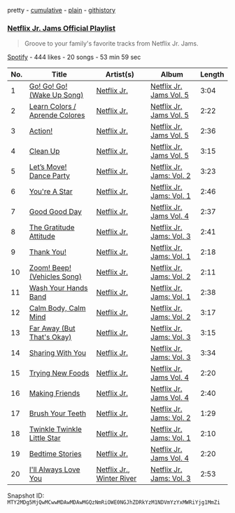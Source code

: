 pretty - [cumulative](/playlists/cumulative/37i9dQZF1DWWTJqjNA6xi6.md) - [plain](/playlists/plain/37i9dQZF1DWWTJqjNA6xi6) - [githistory](https://github.githistory.xyz/mackorone/spotify-playlist-archive/blob/main/playlists/plain/37i9dQZF1DWWTJqjNA6xi6)

### [Netflix Jr\. Jams Official Playlist](https://open.spotify.com/playlist/37i9dQZF1DWWTJqjNA6xi6)

> Groove to your family's favorite tracks from Netflix Jr\. Jams.

[Spotify](https://open.spotify.com/user/spotify) - 444 likes - 20 songs - 53 min 59 sec

| No. | Title | Artist(s) | Album | Length |
|---|---|---|---|---|
| 1 | [Go! Go! Go! \(Wake Up Song\)](https://open.spotify.com/track/5YOOEo0itNGgaMCSs9oha6) | [Netflix Jr.](https://open.spotify.com/artist/4t8n2EG6curdyUrZynupmH) | [Netflix Jr\. Jams Vol\. 5](https://open.spotify.com/album/2I5iRdflbKjzrBadnhUUKX) | 3:04 |
| 2 | [Learn Colors / Aprende Colores](https://open.spotify.com/track/4r42EiTyHU9OJNlSS1b0wS) | [Netflix Jr.](https://open.spotify.com/artist/4t8n2EG6curdyUrZynupmH) | [Netflix Jr\. Jams Vol\. 5](https://open.spotify.com/album/2I5iRdflbKjzrBadnhUUKX) | 2:22 |
| 3 | [Action!](https://open.spotify.com/track/4VSdkLjHs7arQUoCyxTQ2h) | [Netflix Jr.](https://open.spotify.com/artist/4t8n2EG6curdyUrZynupmH) | [Netflix Jr\. Jams Vol\. 5](https://open.spotify.com/album/2I5iRdflbKjzrBadnhUUKX) | 2:36 |
| 4 | [Clean Up](https://open.spotify.com/track/1qsDyHmh6PK2IsGr4kea2I) | [Netflix Jr.](https://open.spotify.com/artist/4t8n2EG6curdyUrZynupmH) | [Netflix Jr\. Jams Vol\. 5](https://open.spotify.com/album/2I5iRdflbKjzrBadnhUUKX) | 3:15 |
| 5 | [Let’s Move! Dance Party](https://open.spotify.com/track/650aoBbV9X5ioWPIaclzIK) | [Netflix Jr.](https://open.spotify.com/artist/4t8n2EG6curdyUrZynupmH) | [Netflix Jr\. Jams: Vol\. 2](https://open.spotify.com/album/5VWaxL5HVnuFPpwb3qpZL9) | 3:23 |
| 6 | [You're A Star](https://open.spotify.com/track/0uVlPXd7hF21o4Q1W66kGt) | [Netflix Jr.](https://open.spotify.com/artist/4t8n2EG6curdyUrZynupmH) | [Netflix Jr\. Jams: Vol\. 1](https://open.spotify.com/album/5O3GrZ9O4eziEZmGBVENZF) | 2:46 |
| 7 | [Good Good Day](https://open.spotify.com/track/7GBJRh3VuuahAsusXIopQ7) | [Netflix Jr.](https://open.spotify.com/artist/4t8n2EG6curdyUrZynupmH) | [Netflix Jr\. Jams Vol\. 4](https://open.spotify.com/album/6HNhpLhni1sQwajwDBT0RT) | 2:37 |
| 8 | [The Gratitude Attitude](https://open.spotify.com/track/5EwWxvsNIaWI34KsrBTexe) | [Netflix Jr.](https://open.spotify.com/artist/4t8n2EG6curdyUrZynupmH) | [Netflix Jr\. Jams: Vol\. 3](https://open.spotify.com/album/2Zc0nzqLHanTAqcnlltkEz) | 2:41 |
| 9 | [Thank You!](https://open.spotify.com/track/7uloNNWf75NUhvJPQrqymF) | [Netflix Jr.](https://open.spotify.com/artist/4t8n2EG6curdyUrZynupmH) | [Netflix Jr\. Jams: Vol\. 1](https://open.spotify.com/album/5O3GrZ9O4eziEZmGBVENZF) | 2:18 |
| 10 | [Zoom! Beep! \(Vehicles Song\)](https://open.spotify.com/track/5Z2oDrMUuTKQmygwDPPHI8) | [Netflix Jr.](https://open.spotify.com/artist/4t8n2EG6curdyUrZynupmH) | [Netflix Jr\. Jams: Vol\. 2](https://open.spotify.com/album/5VWaxL5HVnuFPpwb3qpZL9) | 2:11 |
| 11 | [Wash Your Hands Band](https://open.spotify.com/track/4m92BYji23YHvv00N5XAXL) | [Netflix Jr.](https://open.spotify.com/artist/4t8n2EG6curdyUrZynupmH) | [Netflix Jr\. Jams: Vol\. 1](https://open.spotify.com/album/5O3GrZ9O4eziEZmGBVENZF) | 2:38 |
| 12 | [Calm Body, Calm Mind](https://open.spotify.com/track/7BuMcS6Ym4VQsGzMpJ0lIK) | [Netflix Jr.](https://open.spotify.com/artist/4t8n2EG6curdyUrZynupmH) | [Netflix Jr\. Jams: Vol\. 2](https://open.spotify.com/album/5VWaxL5HVnuFPpwb3qpZL9) | 3:17 |
| 13 | [Far Away \(But That's Okay\)](https://open.spotify.com/track/32FtZpPu2cMr4t5HqVZzh4) | [Netflix Jr.](https://open.spotify.com/artist/4t8n2EG6curdyUrZynupmH) | [Netflix Jr\. Jams: Vol\. 3](https://open.spotify.com/album/2Zc0nzqLHanTAqcnlltkEz) | 3:15 |
| 14 | [Sharing With You](https://open.spotify.com/track/63DpK6dZZkPAHiH1OV9KF5) | [Netflix Jr.](https://open.spotify.com/artist/4t8n2EG6curdyUrZynupmH) | [Netflix Jr\. Jams: Vol\. 3](https://open.spotify.com/album/2Zc0nzqLHanTAqcnlltkEz) | 3:34 |
| 15 | [Trying New Foods](https://open.spotify.com/track/7Go2RKeKgTkwhZ7i2r931R) | [Netflix Jr.](https://open.spotify.com/artist/4t8n2EG6curdyUrZynupmH) | [Netflix Jr\. Jams Vol\. 4](https://open.spotify.com/album/6HNhpLhni1sQwajwDBT0RT) | 2:20 |
| 16 | [Making Friends](https://open.spotify.com/track/2mixShNf2zlXIInwxIT14o) | [Netflix Jr.](https://open.spotify.com/artist/4t8n2EG6curdyUrZynupmH) | [Netflix Jr\. Jams Vol\. 4](https://open.spotify.com/album/6HNhpLhni1sQwajwDBT0RT) | 2:40 |
| 17 | [Brush Your Teeth](https://open.spotify.com/track/3neIWarw2da7neX8fDMWsi) | [Netflix Jr.](https://open.spotify.com/artist/4t8n2EG6curdyUrZynupmH) | [Netflix Jr\. Jams: Vol\. 2](https://open.spotify.com/album/5VWaxL5HVnuFPpwb3qpZL9) | 1:29 |
| 18 | [Twinkle Twinkle Little Star](https://open.spotify.com/track/3txvpQLGkFNvQv3TRFZt5G) | [Netflix Jr.](https://open.spotify.com/artist/4t8n2EG6curdyUrZynupmH) | [Netflix Jr\. Jams: Vol\. 1](https://open.spotify.com/album/5O3GrZ9O4eziEZmGBVENZF) | 2:10 |
| 19 | [Bedtime Stories](https://open.spotify.com/track/2x6UI2qPGH8UJ1Dd6hMR6l) | [Netflix Jr.](https://open.spotify.com/artist/4t8n2EG6curdyUrZynupmH) | [Netflix Jr\. Jams Vol\. 4](https://open.spotify.com/album/6HNhpLhni1sQwajwDBT0RT) | 2:20 |
| 20 | [I'll Always Love You](https://open.spotify.com/track/7nZf4oOrYSOnlDSPiObea9) | [Netflix Jr.](https://open.spotify.com/artist/4t8n2EG6curdyUrZynupmH), [Winter River](https://open.spotify.com/artist/3qbipbZdbYVPJUroZzAoLA) | [Netflix Jr\. Jams: Vol\. 3](https://open.spotify.com/album/2Zc0nzqLHanTAqcnlltkEz) | 2:53 |

Snapshot ID: `MTY2MDg5MjQwMCwwMDAwMDAwMGQzNmRiOWE0NGJhZDRkYzM1NDVmYzYxMWRiYjg1MmZi`
